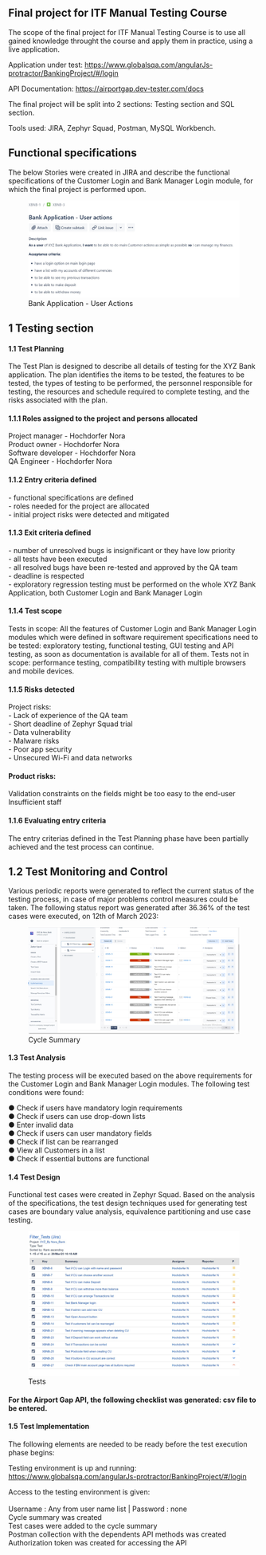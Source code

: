 <h2>Final project for ITF Manual Testing Course</h2>

The scope of the final project for ITF Manual Testing Course is to use all gained knowledge throught the course and apply them in practice, using a live application.

Application under test: https://www.globalsqa.com/angularJs-protractor/BankingProject/#/login

API Documentation: https://airportgap.dev-tester.com/docs

The final project will be split into 2 sections: Testing section and SQL section.

Tools used: JIRA, Zephyr Squad, Postman, MySQL Workbench.

<h2>Functional specifications</h2>

The below Stories were created in JIRA and describe the functional specifications of the Customer Login and Bank Manager Login module, for which the final project is performed upon.

<figure>
    <img src="https://github.com/hochdorfer/manual_testing_project/blob/main/Story_XBNB%203.jpg"
         alt="Story_3">
    <figcaption>Bank Application - User Actions</figcaption>
</figure>

<h2>1 Testing section</h2>
<h4>1.1 Test Planning</h4>
The Test Plan is designed to describe all details of testing for the XYZ Bank application.
The plan identifies the items to be tested, the features to be tested, the types of testing to be performed, the personnel responsible for testing, the resources and schedule required to complete testing, and the risks associated with the plan.

<h4>1.1.1 Roles assigned to the project and persons allocated</h4>
<p>Project manager - Hochdorfer Nora<br>
Product owner - Hochdorfer Nora<br>
Software developer - Hochdorfer Nora<br>
QA Engineer - Hochdorfer Nora<br>

<h4>1.1.2 Entry criteria defined</h4>
<p>- functional specifications are defined<br>
- roles needed for the project are allocated<br>
- initial project risks were detected and mitigated<br>

<h4>1.1.3 Exit criteria defined</h4>
<p>- number of unresolved bugs is insignificant or they have low priority<br>
- all tests have been executed<br>
- all resolved bugs have been re-tested and approved by the QA team<br>
- deadline is respected<br>
- exploratory regression testing must be performed on the whole XYZ Bank Application, both Customer Login and Bank Manager Login<br>

<h4>1.1.4 Test scope</h4>
Tests in scope: All the features of Customer Login and Bank Manager Login modules which were defined in software requirement specifications need to be tested: exploratory testing, functional testing, GUI testing and API testing, as soon as documentation is available for all of them.
Tests not in scope: performance testing, compatibility testing with multiple browsers and  mobile devices.

<h4>1.1.5 Risks detected</h4>
<p>Project risks: <br>
- Lack of experience of the QA team<br>
- Short deadline of Zephyr Squad trial<br>
- Data vulnerability<br>
- Malware risks<br>
- Poor app security<br>
- Unsecured Wi-Fi and data networks<br>
  
<h4>Product risks:</h4>
Validation constraints on the fields might be too easy to the end-user<br>
Insufficient staff

<h4>1.1.6 Evaluating entry criteria</h4>
<p>The entry criterias defined in the Test Planning phase have been partially achieved and the test process can continue.</p>

<h2>1.2 Test Monitoring and Control</h2>
<p>Various periodic reports were generated to reflect the current status of the testing process, in case of major problems control measures could be taken. The following status report was generated after 36.36% of the test cases were executed, on 12th of March 2023:<br>
  
  <figure>
    <img src="https://github.com/hochdorfer/manual_testing_project/blob/main/Cycle%20Summary%207%20in%20progress.jpg"
         alt="Cycle Summary">
    <figcaption>Cycle Summary</figcaption>
</figure>
    
 <h4>1.3 Test Analysis</h4>
 <p>The testing process will be executed based on the above requirements for the Customer Login and Bank Manager Login modules. The following test conditions were found:</p>
 
● Check if users have mandatory login requirements<br>
● Check if users can use drop-down lists<br>
● Enter invalid data<br>
● Check if users can user mandatory fields<br>
● Check if list can be rearranged<br>
● View all Customers in a list<br>
● Check if essential buttons are functional<br>

<h4>1.4 Test Design</h4>
Functional test cases were created in Zephyr Squad. Based on the analysis of the specifications, the test design techniques used for generating test cases are boundary value analysis, equivalence partitioning and use case testing.

<figure>
    <img src="https://github.com/hochdorfer/manual_testing_project/blob/main/Tests.jpg"
         alt="Tests">
    <figcaption>Tests</figcaption>
</figure>

<h4>For the Airport Gap API, the following checklist was generated: 
csv file to be entered.</h4>

<h4>1.5 Test Implementation</h4>
<p>The following elements are needed to be ready before the test execution phase begins:

Testing environment is up and running: https://www.globalsqa.com/angularJs-protractor/BankingProject/#/login<br>

Access to the testing environment is given:<br>  
Username : Any from user name list | Password : none<br>
Cycle summary was created<br>
Test cases were added to the cycle summary<br>
Postman collection with the dependents API methods was created<br>
Authorization token was created for accessing the API<br>
    


    

